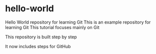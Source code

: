 # hello-world
Hello World repository for learning Git
This is an example repository for learning Git
This tutorial focuses mainly on Git

This repository is built step by step

It now includes steps for GitHub
